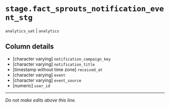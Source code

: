 # `stage.fact_sprouts_notification_event_stg`
`analytics_uat` | `analytics`

## Column details
* [character varying] `notification_campaign_key`
* [character varying] `notification_title`
* [timestamp without time zone] `received_at`
* [character varying] `event`
* [character varying] `event_source`
* [numeric]   `user_id`

-------------------------------------------------------------------------------
*Do not make edits above this line.*
